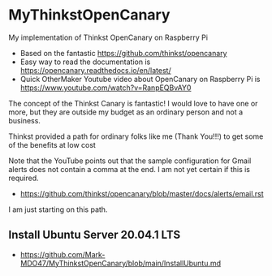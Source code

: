 # MyThinkstOpenCanary
My implementation of Thinkst OpenCanary on Raspberry Pi

- Based on the fantastic https://github.com/thinkst/opencanary
- Easy way to read the documentation is https://opencanary.readthedocs.io/en/latest/
- Quick OtherMaker Youtube video about OpenCanary on Raspberry Pi is https://www.youtube.com/watch?v=RanpEQBvAY0

The concept of the Thinkst Canary is fantastic! I would love to have one or more, but they are outside my budget as an ordinary person and not a business.

Thinkst provided a path for ordinary folks like me (Thank You!!!) to get some of the benefits at low cost

Note that the YouTube points out that the sample configuration for Gmail alerts does not contain a comma at the end. I am not yet certain if this is required.
- https://github.com/thinkst/opencanary/blob/master/docs/alerts/email.rst

I am just starting on this path.

## Install Ubuntu Server 20.04.1 LTS
- https://github.com/Mark-MDO47/MyThinkstOpenCanary/blob/main/InstallUbuntu.md
